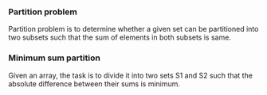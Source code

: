 ### Partition problem

Partition problem is to determine whether a given set can be partitioned into two subsets such that the sum of elements in both subsets is same.

### Minimum sum partition

Given an array, the task is to divide it into two sets S1 and S2 such that the absolute difference between their sums is minimum.